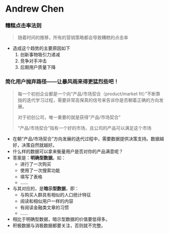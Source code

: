 # Andrew Chen

### 糟糕点击率法则

> 随着时间的推移，所有的营销策略都会导致糟糕的点击率

* 造成这个趋势的主要原因如下
  1. 创新事物吸引力递减
  2. 竞争对手冲击
  3. 后期用户质量下降

### 简化用户抛弃路径——让暴风雨来得更猛烈些吧！

> 每一个初创企业都是一个向“产品/市场契合（product/market fit）”不断靠拢的迭代学习过程，需要非常高保真的信号来告诉你是否朝着正确的方向发展。
>
> 对于初创公司，唯一重要的就是获得“产品/市场契合”
>
> “产品/市场契合”指有一个好的市场，且公司的产品可以满足这个市场

* 在朝“产品/市场契合”方向发展的迭代过程中，需要数据提供决策支持。数据越好，决策自然就越好。
* 什么样的数据可以拿来衡量用户是否对你的产品满意呢？
* 答案是：**明确型数据**。如：
  - 进行了一次购买
  - 使用了一次搜索功能
  - 填写了表格
  - ……
* 与其对应的，是**暗示型数据**，即：
  - 与购买人群具有相似的人口统计特征
  - 阅读和相似用户一样的内容
  - 有阅读金融类文章的习惯
  - ……
* 相比于明确型数据，暗示型数据的价值要低得多。
* 积极数据与消极数据都要关注，否则就不完整。

